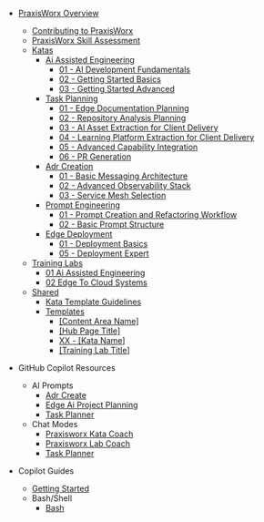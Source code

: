 <!-- markdownlint-disable MD041 -->
<!-- praxisworx Section Sidebar -->
<!-- Generated on: 2025-07-24 18:40:02 UTC -->

- [PraxisWorx Overview](praxisworx/README.md)
  - [Contributing to PraxisWorx](praxisworx/contributing.md)
  - [PraxisWorx Skill Assessment](praxisworx/skill-assessment.md)
  - [Katas](praxisworx/katas/README.md)
    - [Ai Assisted Engineering](praxisworx/katas/ai-assisted-engineering/README.md)
      - [01 - AI Development Fundamentals](praxisworx/katas/ai-assisted-engineering/01-ai-development-fundamentals.md)
      - [02 - Getting Started Basics](praxisworx/katas/ai-assisted-engineering/02-getting-started-basics.md)
      - [03 - Getting Started Advanced](praxisworx/katas/ai-assisted-engineering/03-getting-started-advanced.md)
    - [Task Planning](praxisworx/katas/task-planning/README.md)
      - [01 - Edge Documentation Planning](praxisworx/katas/task-planning/01-edge-documentation-planning.md)
      - [02 - Repository Analysis Planning](praxisworx/katas/task-planning/02-repository-analysis-planning.md)
      - [03 - AI Asset Extraction for Client Delivery](praxisworx/katas/task-planning/03-ai-asset-extraction.md)
      - [04 - Learning Platform Extraction for Client Delivery](praxisworx/katas/task-planning/04-learning-platform-extraction.md)
      - [05 - Advanced Capability Integration](praxisworx/katas/task-planning/05-advanced-capability-integration.md)
      - [06 - PR Generation](praxisworx/katas/task-planning/06-pr-generation.md)
    - [Adr Creation](praxisworx/katas/adr-creation/README.md)
      - [01 - Basic Messaging Architecture](praxisworx/katas/adr-creation/01-basic-messaging-architecture.md)
      - [02 - Advanced Observability Stack](praxisworx/katas/adr-creation/02-advanced-observability-stack.md)
      - [03 - Service Mesh Selection](praxisworx/katas/adr-creation/03-service-mesh-selection.md)
    - [Prompt Engineering](praxisworx/katas/prompt-engineering/README.md)
      - [01 - Prompt Creation and Refactoring Workflow](praxisworx/katas/prompt-engineering/01-prompt-creation-and-refactoring-workflow.md)
      - [02 - Basic Prompt Structure](praxisworx/katas/prompt-engineering/02-basic-prompt-structure.md)
    - [Edge Deployment](praxisworx/katas/edge-deployment/README.md)
      - [01 - Deployment Basics](praxisworx/katas/edge-deployment/01-deployment-basics.md)
      - [05 - Deployment Expert](praxisworx/katas/edge-deployment/05-deployment-expert.md)
  - [Training Labs](praxisworx/training-labs/README.md)
    - [01 Ai Assisted Engineering](praxisworx/training-labs/01-ai-assisted-engineering/README.md)
    - [02 Edge To Cloud Systems](praxisworx/training-labs/02-edge-to-cloud-systems/README.md)
  - [Shared](praxisworx/shared/README.md)
    - [Kata Template Guidelines](praxisworx/shared/kata-template-guidelines.md)
    - [Templates](praxisworx/shared/templates/README.md)
      - [[Content Area Name]](praxisworx/shared/templates/coming-soon-template.md)
      - [[Hub Page Title]](praxisworx/shared/templates/hub-page-template.md)
      - [XX - [Kata Name]](praxisworx/shared/templates/kata-template.md)
      - [[Training Lab Title]](praxisworx/shared/templates/training-lab-template.md)

- GitHub Copilot Resources
  - AI Prompts
    - [Adr Create](../.github/prompts/adr-create.prompt.md)
    - [Edge Ai Project Planning](../.github/prompts/edge-ai-project-planning.prompt.md)
    - [Task Planner](../.github/prompts/task-planner.prompt.md)
  - Chat Modes
    - [Praxisworx Kata Coach](../.github/chatmodes/praxisworx-kata-coach.chatmode.md)
    - [Praxisworx Lab Coach](../.github/chatmodes/praxisworx-lab-coach.chatmode.md)
    - [Task Planner](../.github/chatmodes/task-planner.chatmode.md)
- Copilot Guides
  - [Getting Started](../copilot/getting-started.md)
  - Bash/Shell
    - [Bash](../copilot/bash/bash.md)
